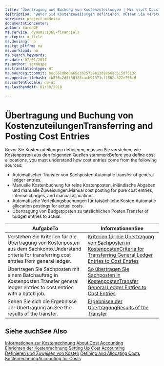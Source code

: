 ```yaml
---
title: "Übertragung und Buchung von Kostenzuteilungen | Microsoft Docs"
description: "Bevor Sie Kostenzuweisungen definieren, müssen Sie verstehen, woher Kostenzuteilungen stammen:"
services: project-madeira
documentationcenter: 
author: SorenGP
ms.service: dynamics365-financials
ms.topic: article
ms.devlang: na
ms.tgt_pltfrm: na
ms.workload: na
ms.search.keywords: 
ms.date: 07/01/2017
ms.author: sgroespe
ms.translationtype: HT
ms.sourcegitcommit: bec0619be0a65e3625759e13d2866ac615d7513c
ms.openlocfilehash: cb536c2d5f36385cacb91371cf1562c322e766f6
ms.contentlocale: de-at
ms.lasthandoff: 01/30/2018

---
```

# <a name="transferring-and-posting-cost-entries"></a><span data-ttu-id="28c14-103">Übertragung und Buchung von Kostenzuteilungen</span><span class="sxs-lookup"><span data-stu-id="28c14-103">Transferring and Posting Cost Entries</span></span>
<span data-ttu-id="28c14-104">Bevor Sie Kostenzuteilungen definieren, müssen Sie verstehen, wie Kostenposten aus den folgenden Quellen stammen:</span><span class="sxs-lookup"><span data-stu-id="28c14-104">Before you define cost allocations, you must understand how cost entries come from the following sources:</span></span>  

-   <span data-ttu-id="28c14-105">Automatischer Transfer von Sachposten.</span><span class="sxs-lookup"><span data-stu-id="28c14-105">Automatic transfer of general ledger entries.</span></span>  
-   <span data-ttu-id="28c14-106">Manuelle Kostenbuchung für reine Kostenposten, inländische Abgaben und manuelle Zuweisungen.</span><span class="sxs-lookup"><span data-stu-id="28c14-106">Manual cost posting for pure cost entries, internal charges, and manual allocations.</span></span>  
-   <span data-ttu-id="28c14-107">Automatische Verteilungsbuchungen für tatsächliche Kosten.</span><span class="sxs-lookup"><span data-stu-id="28c14-107">Automatic allocation postings for actual costs.</span></span>  
-   <span data-ttu-id="28c14-108">Übertragung von Budgetposten zu tatsächlichen Posten.</span><span class="sxs-lookup"><span data-stu-id="28c14-108">Transfer of budget entries to actual.</span></span>  

|<span data-ttu-id="28c14-109">**Aufgabe**</span><span class="sxs-lookup"><span data-stu-id="28c14-109">**To**</span></span>|<span data-ttu-id="28c14-110">**Informationen**</span><span class="sxs-lookup"><span data-stu-id="28c14-110">**See**</span></span>|  
|------------|-------------|  
|<span data-ttu-id="28c14-111">Verstehen Sie Kriterien für die Übertragung von Kostenposten aus dem Sachkonto.</span><span class="sxs-lookup"><span data-stu-id="28c14-111">Understand criteria for transferring cost entries from general ledger.</span></span>|[<span data-ttu-id="28c14-112">Kriterien für die Übertragung von Sachposten in Kostenposten</span><span class="sxs-lookup"><span data-stu-id="28c14-112">Criteria for Transferring General Ledger Entries to Cost Entries</span></span>](finance-criteria-for-transferring-general-ledger-entries-to-cost-entries.md)|  
|<span data-ttu-id="28c14-113">Übertragen Sie Sachposten mit einem Batchauftrag in Kostenposten.</span><span class="sxs-lookup"><span data-stu-id="28c14-113">Transfer general ledger entries to cost entries with a batch job.</span></span>|[<span data-ttu-id="28c14-114">So übertragen Sie Sachposten in Kostenposten</span><span class="sxs-lookup"><span data-stu-id="28c14-114">Transfer General Ledger Entries to Cost Entries</span></span>](finance-how-to-transfer-general-ledger-entries-to-cost-entries.md)|  
|<span data-ttu-id="28c14-115">Sehen Sie sich die Ergebnisse der Übertragung an.</span><span class="sxs-lookup"><span data-stu-id="28c14-115">See the results of the transfer.</span></span>|[<span data-ttu-id="28c14-116">Ergebnisse der Übertragung</span><span class="sxs-lookup"><span data-stu-id="28c14-116">Results of the Transfer</span></span>](finance-results-of-the-transfer.md)|  

## <a name="see-also"></a><span data-ttu-id="28c14-117">Siehe auch</span><span class="sxs-lookup"><span data-stu-id="28c14-117">See Also</span></span>  
 <span data-ttu-id="28c14-118">[Informationen zur Kostenrechnung](finance-about-cost-accounting.md) </span><span class="sxs-lookup"><span data-stu-id="28c14-118">[About Cost Accounting](finance-about-cost-accounting.md) </span></span>  
 <span data-ttu-id="28c14-119">[Einrichten der Kostenrechnung](finance-set-up-cost-accounting.md) </span><span class="sxs-lookup"><span data-stu-id="28c14-119">[Setting Up Cost Accounting](finance-set-up-cost-accounting.md) </span></span>  
 <span data-ttu-id="28c14-120">[Definieren und Zuweisen von Kosten](finance-define-and-allocate-costs.md) </span><span class="sxs-lookup"><span data-stu-id="28c14-120">[Defining and Allocating Costs](finance-define-and-allocate-costs.md) </span></span>  
 [<span data-ttu-id="28c14-121">Kostenrechnung</span><span class="sxs-lookup"><span data-stu-id="28c14-121">Accounting for Costs</span></span>](finance-manage-cost-accounting.md)

